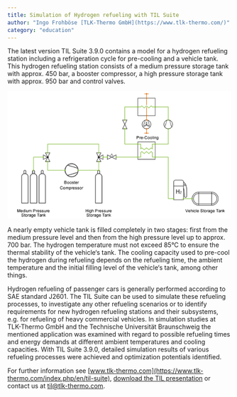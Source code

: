 ```yaml
---
title: Simulation of Hydrogen refueling with TIL Suite
author: "Ingo Frohböse [TLK-Thermo GmbH](https://www.tlk-thermo.com/)"
category: "education"
---
```


The latest version TIL Suite 3.9.0 contains a model for a hydrogen refueling station including a refrigeration cycle for pre-cooling and a vehicle tank. This hydrogen refueling station consists of a medium pressure storage tank with approx. 450 bar, a booster compressor, a high pressure storage tank with approx. 950 bar and control valves.

![TIL hydrogen](tlk-tilsuite-hydrogen.png)

A nearly empty vehicle tank is filled completely in two stages: first from the medium pressure level and then from the high pressure level up to approx. 700 bar. The hydrogen temperature must not exceed 85°C to ensure the thermal stability of the vehicle‘s tank. The cooling capacity used to pre-cool the hydrogen during refueling depends on the refueling time, the ambient temperature and the initial filling level of the vehicle‘s tank, among other things.

Hydrogen refueling of passenger cars is generally performed according to SAE standard J2601. The TIL Suite can be used to simulate these refueling processes, to investigate any other refueling scenarios or to identify requirements for new hydrogen refueling stations and their subsystems, e.g. for refueling of heavy commercial vehicles. In simulation studies at TLK-Thermo GmbH and the Technische Universität Braunschweig the mentioned application was examined with regard to possible refueling times and energy demands at different ambient temperatures and cooling capacities. With TIL Suite 3.9.0, detailed simulation results of various refueling processes were achieved and optimization potentials identified.

For further information see [www.tlk-thermo.com](https://www.tlk-thermo.com/index.php/en/til-suite), [download the TIL presentation](https://www.tlk-thermo.com/images/tlk/content/presentations/TIL_Suite_EN_2020_January.pdf) or contact us at [til@tlk-thermo.com](mailto:til@tlk-thermo.com).
